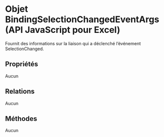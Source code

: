# <a name="bindingselectionchangedeventargs-object-javascript-api-for-excel"></a>Objet BindingSelectionChangedEventArgs (API JavaScript pour Excel)

Fournit des informations sur la liaison qui a déclenché l’événement SelectionChanged.

## <a name="properties"></a>Propriétés

Aucun

## <a name="relationships"></a>Relations
Aucun


## <a name="methods"></a>Méthodes
Aucun

